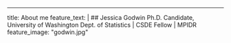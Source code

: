 ---
title: About me
feature_text: |
        ## Jessica Godwin
        Ph.D. Candidate, University of Washington Dept. of Statistics | CSDE Fellow | MPIDR
feature_image: "godwin.jpg"

